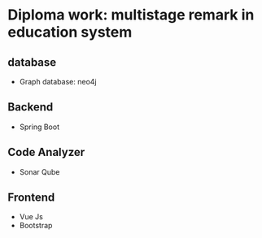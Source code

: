 # Diploma work: multistage remark in education system 
## database
- Graph database: neo4j
## Backend
- Spring Boot
## Code Analyzer
- Sonar Qube
## Frontend
- Vue Js
- Bootstrap
